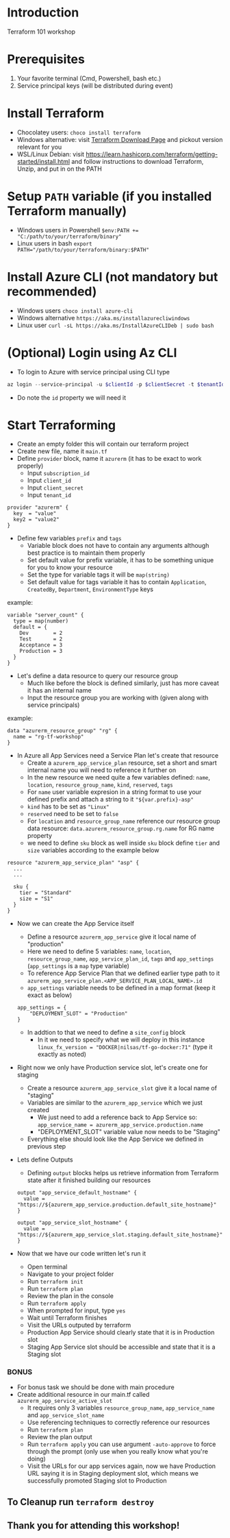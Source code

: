 # Introduction 
Terraform 101 workshop

# Prerequisites
1. Your favorite terminal (Cmd, Powershell, bash etc.)
2. Service principal keys (will be distributed during event)

# Install Terraform
- Chocolatey users: `choco install terraform`
- Windows alternative: visit [Terraform Download Page](https://www.terraform.io/downloads.html) and pickout version relevant for you
- WSL/Linux Debian: visit https://learn.hashicorp.com/terraform/getting-started/install.html and follow instructions to download Terraform, Unzip, and put in on the PATH

# Setup `PATH` variable (if you installed Terraform manually)
- Windows users in Powershell `$env:PATH += "C:/path/to/your/terraform/binary"`
- Linux users in bash `export PATH="/path/to/your/terraform/binary:$PATH"`

# Install Azure CLI (not mandatory but recommended)
- Windows users `choco install azure-cli`
- Windows alternative `https://aka.ms/installazurecliwindows`
- Linux user `curl -sL https://aka.ms/InstallAzureCLIDeb | sudo bash`

# (Optional) Login using Az CLI
- To login to Azure with service principal using CLI type 
```powershell
az login --service-principal -u $clientId -p $clientSecret -t $tenantId
```
- Do note the `id` property we will need it

# Start Terraforming
- Create an empty folder this will contain our terraform project
- Create new file, name it `main.tf`
- Define `provider` block, name it `azurerm` (it has to be exact to work properly)
    - Input `subscription_id`
    - Input `client_id`
    - Input `client_secret`
    - Input `tenant_id`

```
provider "azurerm" {
  key  = "value"
  key2 = "value2"
}
```

- Define few variables `prefix` and `tags`
    - Variable block does not have to contain any arguments although best practice is to maintain them properly
    - Set default value for prefix variable, it has to be something unique for you to know your resource
    - Set the type for variable tags it will be `map(string)`
    - Set default value for tags variable it has to contain `Application`, `CreatedBy`, `Department`, `EnvironmentType` keys

example:
```
variable "server_count" {
  type = map(number)
  default = {
    Dev        = 2
    Test       = 2
    Acceptance = 3
    Production = 3
  }
}
```

- Let's define a data resource to query our resource group
    - Much like before the block is defined similarly, just has more caveat it has an internal name
    - Input the resource group you are working with (given along with service principals)

example:
```
data "azurerm_resource_group" "rg" {
  name = "rg-tf-workshop"
}
```

- In Azure all App Services need a Service Plan let's create that resource
    - Create a `azurerm_app_service_plan` resource, set a short and smart internal name you will need to reference it further on
    - In the new resource we need quite a few variables defined: `name`, `location`, `resource_group_name`, `kind`, `reserved`, `tags`
    - For `name` user variable expresion in a string format to use your defined prefix and attach a string to it `"${var.prefix}-asp"`
    - `kind` has to be set as `"Linux"`
    - `reserved` need to be set to `false`
    - For `location` and `resource_group_name` reference our resource group data resource: `data.azurerm_resource_group.rg.name` for RG name property
    - we need to define `sku` block as well inside `sku` block define `tier` and `size` variables according to the example below

```
resource "azurerm_app_service_plan" "asp" {
  ...
  ...

  sku {
    tier = "Standard"
    size = "S1"
  }
}

```

- Now we can create the App Service itself
    - Define a resource `azurerm_app_service` give it local name of "production"
    - Here we need to define 5 variables: `name`, `location`, `resource_group_name`, `app_service_plan_id`, `tags` and `app_settings` (`app_settings` is a `map` type variable)
    - To reference App Service Plan that we defined earlier type path to it `azurerm_app_service_plan.<APP_SERVICE_PLAN_LOCAL_NAME>.id`
    - `app_settings` variable needs to be defined in a map format (keep it exact as below)
    ```
    app_settings = {
        "DEPLOYMENT_SLOT" = "Production"
    }
    ```
    - In addtion to that we need to define a `site_config` block
        - In it we need to specify what we will deploy in this instance `linux_fx_version = "DOCKER|nilsas/tf-go-docker:71"` (type it exactly as noted)

- Right now we only have Production service slot, let's create one for staging
    - Create a resource `azurerm_app_service_slot` give it a local name of "staging"
    - Variables are similar to the `azurerm_app_service` which we just created
        - We just need to add a reference back to App Service so: `app_service_name = azurerm_app_service.production.name`
        - "DEPLOYMENT_SLOT" variable value now needs to be "Staging"
    - Everything else should look like the App Service we defined in previous step

- Lets define Outputs
    - Defining `output` blocks helps us retrieve information from Terraform state after it finished building our resources
    ```
    output "app_service_default_hostname" {
      value = "https://${azurerm_app_service.production.default_site_hostname}"
    }

    output "app_service_slot_hostname" {
      value = "https://${azurerm_app_service_slot.staging.default_site_hostname}"
    }
    ```

- Now that we have our code written let's run it
    - Open terminal
    - Navigate to your project folder
    - Run `terraform init`
    - Run `terraform plan`
    - Review the plan in the console
    - Run `terraform apply`
    - When prompted for input, type `yes`
    - Wait until Terraform finishes
    - Visit the URLs outputed by terraform
    - Production App Service should clearly state that it is in Production slot
    - Staging App Service slot should be accessible and state that it is a Staging slot


### BONUS

- For bonus task we should be done with main procedure
- Create additional resource in our main.tf called `azurerm_app_service_active_slot`
    - It requires only 3 variables `resource_group_name`, `app_service_name` and `app_service_slot_name`
    - Use referencing techniques to correctly reference our resources
    - Run `terraform plan`
    - Review the plan output
    - Run `terraform apply` you can use argument `-auto-approve` to force through the prompt (only use when you really know what you're doing)
    - Visit the URLs for our app services again, now we have Production URL saying it is in Staging deployment slot, which means we successfully promoted Staging slot to Production

## To Cleanup run `terraform destroy`

## Thank you for attending this workshop!